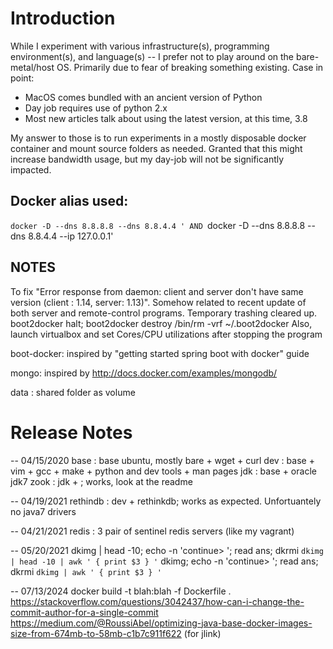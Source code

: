 Introduction
============
 While I experiment with various infrastructure(s), programming environment(s), and language(s) -- I prefer not to play around on the bare-metal/host OS. Primarily due to fear of breaking something existing. Case in point:
  - MacOS comes bundled with an ancient version of Python
  - Day job requires use of python 2.x
  - Most new articles talk about using the latest version, at this time, 3.8

 My answer to those is to run experiments in a mostly disposable docker container and mount source folders as needed. Granted that this might increase bandwidth usage, but my day-job will not be significantly impacted.


Docker alias used:
-----------------
  `docker -D --dns 8.8.8.8 --dns 8.8.4.4 '
      AND
  `docker -D --dns 8.8.8.8 --dns 8.8.4.4 --ip 127.0.0.1'

NOTES
-----
To fix "Error response from daemon: client and server don't have same version (client : 1.14, server: 1.13)". Somehow related to recent update of both server and remote-control programs. Temporary trashing cleared up.
 boot2docker halt; boot2docker destroy
 /bin/rm -vrf ~/.boot2docker
 Also, launch virtualbox and set Cores/CPU utilizations after stopping the program

boot-docker: inspired by "getting started spring boot with docker" guide


mongo: inspired by http://docs.docker.com/examples/mongodb/

data : shared folder as volume


Release Notes
======

-- 04/15/2020
 base : base ubuntu, mostly bare + wget + curl
 dev : base + vim + gcc + make + python and dev tools + man pages
 jdk : base + oracle jdk7
 zook : jdk + ; works, look at the readme

-- 04/19/2021
 rethindb : dev + rethinkdb; works as expected. Unfortuantely no java7 drivers

-- 04/21/2021
 redis : 3 pair of sentinel redis servers (like my vagrant)

-- 05/20/2021
dkimg | head -10; echo -n 'continue> '; read ans; dkrmi `dkimg | head -10 | awk ' { print $3 } '`
dkimg; echo -n 'continue> '; read ans; dkrmi `dkimg | awk ' { print $3 } '`


-- 07/13/2024
docker build -t blah:blah -f Dockerfile . 
https://stackoverflow.com/questions/3042437/how-can-i-change-the-commit-author-for-a-single-commit
https://medium.com/@RoussiAbel/optimizing-java-base-docker-images-size-from-674mb-to-58mb-c1b7c911f622 (for jlink)
